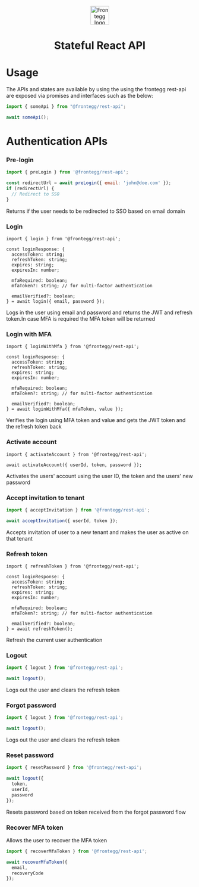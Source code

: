 
<p align="center">
  <a href="https://www.frontegg.com/" rel="noopener" target="_blank">
    <img style="margin-top:40px" height="50" src="https://frontegg.com/wp-content/uploads/2020/04/logo_frrontegg.svg" alt="Frontegg logo">
  </a>
</p>
<h1 align="center">Stateful React API</h1>


# Usage
The APIs and states are available by using the using the frontegg rest-api are exposed via promises and interfaces such as the below:
```jsx
import { someApi } from "@frontegg/rest-api";

await someApi();
```

# Authentication APIs

### Pre-login
```jsx
import { preLogin } from '@frontegg/rest-api';

const redirectUrl = await preLogin({ email: 'john@doe.com' });
if (redirectUrl) {
  // Redirect to SSO
}
```
Returns if the user needs to be redirected to SSO based on email domain

### Login
```tsx
import { login } from '@frontegg/rest-api';

const loginResponse: {
  accessToken: string;
  refreshToken: string;
  expires: string;
  expiresIn: number;

  mfaRequired: boolean;
  mfaToken?: string; // for multi-factor authentication

  emailVerified?: boolean;
} = await login({ email, password });
```
Logs in the user using email and password and returns the JWT and refresh token.In case MFA is required the MFA token will be returned

### Login with MFA
```tsx
import { loginWithMfa } from '@frontegg/rest-api';

const loginResponse: {
  accessToken: string;
  refreshToken: string;
  expires: string;
  expiresIn: number;

  mfaRequired: boolean;
  mfaToken?: string; // for multi-factor authentication

  emailVerified?: boolean;
} = await loginWithMfa({ mfaToken, value });
```
Verifies the login using MFA token and value and gets the JWT token and the refresh token back

### Activate account ###
```tsx
import { activateAccount } from '@frontegg/rest-api';

await activateAccount({ userId, token, password });
```
Activates the users' account using the user ID, the token and the users' new password

### Accept invitation to tenant ###
```jsx
import { acceptInvitation } from '@frontegg/rest-api';

await acceptInvitation({ userId, token });
```
Accepts invitation of user to a new tenant and makes the user as active on that tenant

### Refresh token ###
```tsx
import { refreshToken } from '@frontegg/rest-api';

const loginResponse: {
  accessToken: string;
  refreshToken: string;
  expires: string;
  expiresIn: number;

  mfaRequired: boolean;
  mfaToken?: string; // for multi-factor authentication

  emailVerified?: boolean;
} = await refreshToken();
```
Refresh the current user authentication

### Logout ###
```jsx
import { logout } from '@frontegg/rest-api';

await logout();
```
Logs out the user and clears the refresh token

### Forgot password ###
```jsx
import { logout } from '@frontegg/rest-api';

await logout();
```
Logs out the user and clears the refresh token

### Reset password ###
```jsx
import { resetPassword } from '@frontegg/rest-api';

await logout({
  token,
  userId,
  password
});
```
Resets password based on token received from the forgot password flow

### Recover MFA token ###
Allows the user to recover the MFA token
```jsx
import { recoverMfaToken } from '@frontegg/rest-api';

await recoverMfaToken({
  email,
  recoveryCode
});
```
